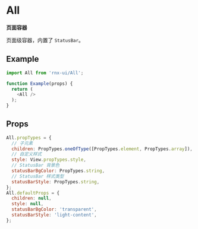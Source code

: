 # All

**页面容器**

页面级容器，内置了 `StatusBar`。

## Example

```js
import All from 'rnx-ui/All';

function Example(props) {
  return (
    <All />
  );
}
```

## Props

```js
All.propTypes = {
  // 子元素
  children: PropTypes.oneOfType([PropTypes.element, PropTypes.array]),
  // 自定义样式
  style: View.propTypes.style,
  // StatusBar 背景色
  statusBarBgColor: PropTypes.string,
  // StatusBar 样式类型
  statusBarStyle: PropTypes.string,
};
All.defaultProps = {
  children: null,
  style: null,
  statusBarBgColor: 'transparent',
  statusBarStyle: 'light-content',
};
```
